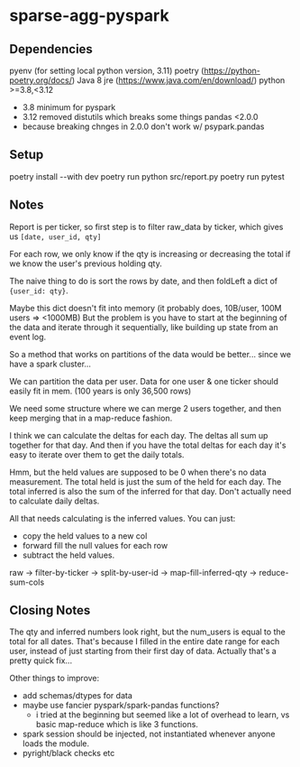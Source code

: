# sparse-agg-pyspark

## Dependencies
pyenv (for setting local python version, 3.11)
poetry (https://python-poetry.org/docs/)
Java 8 jre (https://www.java.com/en/download/)
python >=3.8,<3.12
- 3.8 minimum for pyspark
- 3.12 removed distutils which breaks some things
pandas <2.0.0
- because breaking chnges in 2.0.0 don't work w/ psypark.pandas

## Setup
poetry install --with dev
poetry run python src/report.py
poetry run pytest

## Notes
Report is per ticker, so first step is to filter raw_data by ticker,
which gives us `[date, user_id, qty]`

For each row, we only know if the qty is increasing or decreasing the total if we know the user's previous holding qty.

The naive thing to do is sort the rows by date, and then foldLeft a dict of `{user_id: qty}`.

Maybe this dict doesn't fit into memory (it probably does, 10B/user, 100M users => <1000MB)
But the problem is you have to start at the beginning of the data and iterate through it sequentially, like building up state from an event log.

So a method that works on partitions of the data would be better... since we have a spark cluster...

We can partition the data per user. Data for one user & one ticker should easily fit in mem.
(100 years is only 36,500 rows)

We need some structure where we can merge 2 users together, and then keep merging that in a map-reduce fashion.

I think we can calculate the deltas for each day. The deltas all sum up together for that day. And then if you have the total deltas for each day it's easy to iterate over them to get the daily totals.

Hmm, but the held values are supposed to be 0 when there's no data measurement. The total held is just the sum of the held for each day. The total inferred is also the sum of the inferred for that day. Don't actually need to calculate daily deltas.

All that needs calculating is the inferred values. You can just:
- copy the held values to a new col
- forward fill the null values for each row
- subtract the held values.

raw -> filter-by-ticker -> split-by-user-id -> map-fill-inferred-qty -> reduce-sum-cols

## Closing Notes
The qty and inferred numbers look right, but the num_users is equal to the total for all dates.
That's because I filled in the entire date range for each user, instead of just starting from their first day of data.
Actually that's a pretty quick fix...

Other things to improve:
- add schemas/dtypes for data
- maybe use fancier pyspark/spark-pandas functions?
  - i tried at the beginning but seemed like a lot of overhead to learn, vs basic map-reduce which is like 3 functions.
- spark session should be injected, not instantiated whenever anyone loads the module.
- pyright/black checks etc
